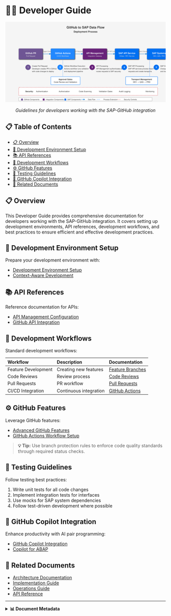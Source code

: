 # 👨‍💻 Developer Guide

<div align="center">
  
  <img src="../../assets/images/flows/github-to-sap-flow.svg" alt="Developer Workflow" width="700">
  
  *Guidelines for developers working with the SAP-GitHub integration*
</div>

## 📋 Table of Contents

- [📋 Overview](#-overview)
- [🔧 Development Environment Setup](#-development-environment-setup)
- [📚 API References](#-api-references)
- [🔄 Development Workflows](#-development-workflows)
- [⚙️ GitHub Features](#️-github-features)
- [🧪 Testing Guidelines](#-testing-guidelines)
- [🧠 GitHub Copilot Integration](#-github-copilot-integration)
- [🔗 Related Documents](#-related-documents)

## 📋 Overview

This Developer Guide provides comprehensive documentation for developers working with the SAP-GitHub integration. It covers setting up development environments, API references, development workflows, and best practices to ensure efficient and effective development practices.

## 🔧 Development Environment Setup

Prepare your development environment with:

- [Development Environment Setup](./dev-environment-setup.md)
- [Context-Aware Development](./context-aware-development.md)

## 📚 API References

Reference documentation for APIs:

- [API Management Configuration](./api-management/configuration.md)
- [GitHub API Integration](./github/actions-workflow-setup.md)

## 🔄 Development Workflows

Standard development workflows:

| Workflow | Description | Documentation |
|:---------|:------------|:--------------|
| Feature Development | Creating new features | [Feature Branches](../2-implementation-guide/tutorials/development/feature-branches.md) |
| Code Reviews | Review process | [Code Reviews](../2-implementation-guide/tutorials/development/code-reviews.md) |
| Pull Requests | PR workflow | [Pull Requests](../2-implementation-guide/tutorials/development/pull-requests.md) |
| CI/CD Integration | Continuous integration | [GitHub Actions](../2-implementation-guide/github-setup/workflow-guide.md) |

## ⚙️ GitHub Features

Leverage GitHub features:

- [Advanced GitHub Features](./advanced-github-features.md)
- [GitHub Actions Workflow Setup](./github/actions-workflow-setup.md)

> **💡 Tip:** Use branch protection rules to enforce code quality standards through required status checks.

## 🧪 Testing Guidelines

Follow testing best practices:

1. Write unit tests for all code changes
2. Implement integration tests for interfaces
3. Use mocks for SAP system dependencies
4. Follow test-driven development where possible

## 🧠 GitHub Copilot Integration

Enhance productivity with AI pair programming:

- [GitHub Copilot Integration](./github-copilot-integration.md)
- [Copilot for ABAP](./copilot-for-abap.md)

## 🔗 Related Documents

- [Architecture Documentation](../1-architecture/README.md)
- [Implementation Guide](../2-implementation-guide/README.md)
- [Operations Guide](../4-operations-guide/README.md)
- [API Reference](../5-reference/api-reference/index.md)

---

<details>
<summary><strong>📊 Document Metadata</strong></summary>

- **Last Updated:** 2025-04-07
- **Author:** SAP-GitHub Integration Team
- **Version:** 1.0.0
- **Status:** Published
</details>